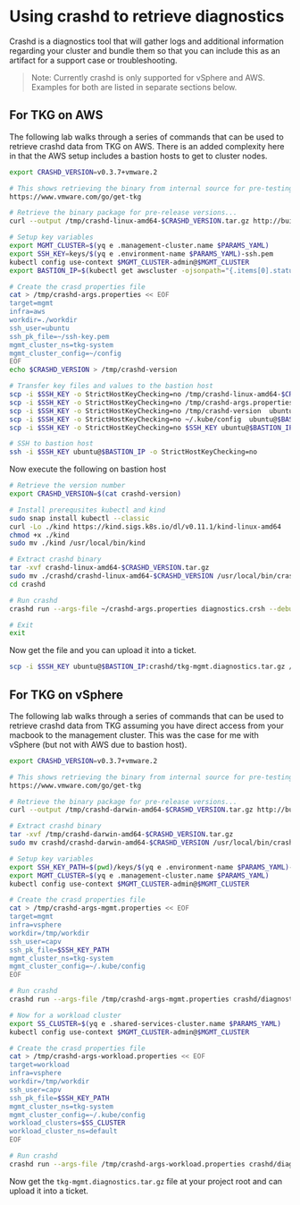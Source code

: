 # Using crashd to retrieve diagnostics

Crashd is a diagnostics tool that will gather logs and additional information regarding your cluster and bundle them so that you can include this as an artifact for a support case or troubleshooting.

>Note: Currently crashd is only supported for vSphere and AWS.  Examples for both are listed in separate sections below.

## For TKG on AWS

The following lab walks through a series of commands that can be used to retrieve crashd data from TKG on AWS.  There is an added complexity here in that the AWS setup includes a bastion hosts to get to cluster nodes.

```bash
export CRASHD_VERSION=v0.3.7+vmware.2

# This shows retrieving the binary from internal source for pre-testing, however here is where to get the offical GA version
https://www.vmware.com/go/get-tkg

# Retrieve the binary package for pre-release versions...
curl --output /tmp/crashd-linux-amd64-$CRASHD_VERSION.tar.gz http://build-squid.eng.vmware.com/build/mts/release/bora-17672021/publish/lin64/tkg_release/crash-diagnostics-$CRASHD_VERSION/crashd/executables/crashd-linux-amd64-$CRASHD_VERSION.tar.gz

# Setup key variables
export MGMT_CLUSTER=$(yq e .management-cluster.name $PARAMS_YAML)
export SSH_KEY=keys/$(yq e .environment-name $PARAMS_YAML)-ssh.pem
kubectl config use-context $MGMT_CLUSTER-admin@$MGMT_CLUSTER
export BASTION_IP=$(kubectl get awscluster -ojsonpath="{.items[0].status.bastion.addresses[?(@.type == 'ExternalIP')].address}" -n tkg-system)

# Create the crasd properties file
cat > /tmp/crashd-args.properties << EOF
target=mgmt
infra=aws
workdir=./workdir
ssh_user=ubuntu
ssh_pk_file=~/ssh-key.pem
mgmt_cluster_ns=tkg-system
mgmt_cluster_config=~/config
EOF
echo $CRASHD_VERSION > /tmp/crashd-version

# Transfer key files and values to the bastion host
scp -i $SSH_KEY -o StrictHostKeyChecking=no /tmp/crashd-linux-amd64-$CRASHD_VERSION.tar.gz  ubuntu@$BASTION_IP:
scp -i $SSH_KEY -o StrictHostKeyChecking=no /tmp/crashd-args.properties  ubuntu@$BASTION_IP:
scp -i $SSH_KEY -o StrictHostKeyChecking=no /tmp/crashd-version  ubuntu@$BASTION_IP:
scp -i $SSH_KEY -o StrictHostKeyChecking=no ~/.kube/config  ubuntu@$BASTION_IP:
scp -i $SSH_KEY -o StrictHostKeyChecking=no $SSH_KEY ubuntu@$BASTION_IP:ssh-key.pem

# SSH to bastion host
ssh -i $SSH_KEY ubuntu@$BASTION_IP -o StrictHostKeyChecking=no
```

Now execute the following on bastion host

```bash
# Retrieve the version number
export CRASHD_VERSION=$(cat crashd-version)

# Install prerequsites kubectl and kind
sudo snap install kubectl --classic
curl -Lo ./kind https://kind.sigs.k8s.io/dl/v0.11.1/kind-linux-amd64
chmod +x ./kind
sudo mv ./kind /usr/local/bin/kind

# Extract crashd binary
tar -xvf crashd-linux-amd64-$CRASHD_VERSION.tar.gz 
sudo mv ./crashd/crashd-linux-amd64-$CRASHD_VERSION /usr/local/bin/crashd
cd crashd

# Run crashd
crashd run --args-file ~/crashd-args.properties diagnostics.crsh --debug

# Exit
exit
```

Now get the file and you can upload it into a ticket.

```bash
scp -i $SSH_KEY ubuntu@$BASTION_IP:crashd/tkg-mgmt.diagnostics.tar.gz /tmp/tkg-mgmt.diagnostics.tar.gz
```

## For TKG on vSphere

The following lab walks through a series of commands that can be used to retrieve crashd data from TKG assuming you have direct access from your macbook to the management cluster.  This was the case for me with vSphere (but not with AWS due to bastion host).

```bash
export CRASHD_VERSION=v0.3.7+vmware.2

# This shows retrieving the binary from internal source for pre-testing, however here is where to get the offical GA version
https://www.vmware.com/go/get-tkg

# Retrieve the binary package for pre-release versions...
curl --output /tmp/crashd-darwin-amd64-$CRASHD_VERSION.tar.gz http://build-squid.eng.vmware.com/build/mts/release/bora-17672021/publish/lin64/tkg_release/crash-diagnostics-$CRASHD_VERSION/crashd/executables/crashd-darwin-amd64-$CRASHD_VERSION.tar.gz

# Extract crashd binary
tar -xvf /tmp/crashd-darwin-amd64-$CRASHD_VERSION.tar.gz 
sudo mv crashd/crashd-darwin-amd64-$CRASHD_VERSION /usr/local/bin/crashd

# Setup key variables
export SSH_KEY_PATH=$(pwd)/keys/$(yq e .environment-name $PARAMS_YAML)-ssh
export MGMT_CLUSTER=$(yq e .management-cluster.name $PARAMS_YAML)
kubectl config use-context $MGMT_CLUSTER-admin@$MGMT_CLUSTER

# Create the crasd properties file
cat > /tmp/crashd-args-mgmt.properties << EOF
target=mgmt
infra=vsphere
workdir=/tmp/workdir
ssh_user=capv
ssh_pk_file=$SSH_KEY_PATH
mgmt_cluster_ns=tkg-system
mgmt_cluster_config=~/.kube/config
EOF

# Run crashd
crashd run --args-file /tmp/crashd-args-mgmt.properties crashd/diagnostics.crsh --debug

# Now for a workload cluster
export SS_CLUSTER=$(yq e .shared-services-cluster.name $PARAMS_YAML)
kubectl config use-context $MGMT_CLUSTER-admin@$MGMT_CLUSTER

# Create the crasd properties file
cat > /tmp/crashd-args-workload.properties << EOF
target=workload
infra=vsphere
workdir=/tmp/workdir
ssh_user=capv
ssh_pk_file=$SSH_KEY_PATH
mgmt_cluster_ns=tkg-system
mgmt_cluster_config=~/.kube/config
workload_clusters=$SS_CLUSTER
workload_cluster_ns=default
EOF

# Run crashd
crashd run --args-file /tmp/crashd-args-workload.properties crashd/diagnostics.crsh --debug

```

Now get the `tkg-mgmt.diagnostics.tar.gz` file at your project root and can upload it into a ticket.
